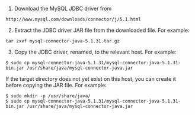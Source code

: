 1. Download the MySQL JDBC driver from 

```
http://www.mysql.com/downloads/connector/j/5.1.html
```

2. Extract the JDBC driver JAR file from the downloaded file. For example:

```
tar zxvf mysql-connector-java-5.1.31.tar.gz
```

3. Copy the JDBC driver, renamed, to the relevant host. For example:

```
$ sudo cp mysql-connector-java-5.1.31/mysql-connector-java-5.1.31-bin.jar /usr/share/java/mysql-connector-java.jar
```

If the target directory does not yet exist on this host, you can create it before copying the JAR file. For example:

```
$ sudo mkdir -p /usr/share/java/
$ sudo cp mysql-connector-java-5.1.31/mysql-connector-java-5.1.31-bin.jar /usr/share/java/mysql-connector-java.jar
```
